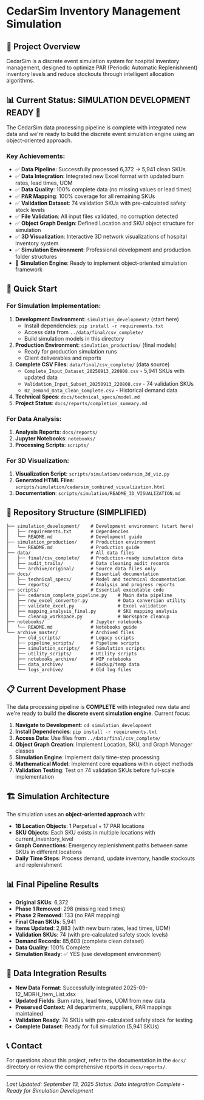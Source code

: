 # CedarSim Inventory Management Simulation

## 🎯 Project Overview

CedarSim is a discrete event simulation system for hospital inventory management, designed to optimize PAR (Periodic Automatic Replenishment) inventory levels and reduce stockouts through intelligent allocation algorithms.

## 📊 Current Status: **SIMULATION DEVELOPMENT READY** 🚀

The CedarSim data processing pipeline is complete with integrated new data and we're ready to build the discrete event simulation engine using an object-oriented approach.

### Key Achievements:
- ✅ **Data Pipeline**: Successfully processed 6,372 → 5,941 clean SKUs
- ✅ **Data Integration**: Integrated new Excel format with updated burn rates, lead times, UOM
- ✅ **Data Quality**: 100% complete data (no missing values or lead times)
- ✅ **PAR Mapping**: 100% coverage for all remaining SKUs
- ✅ **Validation Dataset**: 74 validation SKUs with pre-calculated safety stock levels
- ✅ **File Validation**: All input files validated, no corruption detected
- ✅ **Object Graph Design**: Defined Location and SKU object structure for simulation
- ✅ **3D Visualization**: Interactive 3D network visualizations of hospital inventory system
- ✅ **Simulation Environment**: Professional development and production folder structures
- 🚧 **Simulation Engine**: Ready to implement object-oriented simulation framework

## 🚀 Quick Start

### For Simulation Implementation:
1. **Development Environment**: `simulation_development/` (start here)
   - Install dependencies: `pip install -r requirements.txt`
   - Access data from `../data/final/csv_complete/`
   - Build simulation models in this directory
2. **Production Environment**: `simulation_production/` (final models)
   - Ready for production simulation runs
   - Client deliverables and reports
3. **Complete CSV Files**: `data/final/csv_complete/` (data source)
   - `Complete_Input_Dataset_20250913_220808.csv` - 5,941 SKUs with updated data
   - `Validation_Input_Subset_20250913_220808.csv` - 74 validation SKUs
   - `02_Demand_Data_Clean_Complete.csv` - Historical demand data
4. **Technical Specs**: `docs/technical_specs/model.md`
5. **Project Status**: `docs/reports/completion_summary.md`

### For Data Analysis:
1. **Analysis Reports**: `docs/reports/`
2. **Jupyter Notebooks**: `notebooks/`
3. **Processing Scripts**: `scripts/`

### For 3D Visualization:
1. **Visualization Script**: `scripts/simulation/cedarsim_3d_viz.py`
2. **Generated HTML Files**: `scripts/simulation/cedarsim_combined_visualization.html`
3. **Documentation**: `scripts/simulation/README_3D_VISUALIZATION.md`

## 📁 Repository Structure (SIMPLIFIED)

```
├── simulation_development/    # Development environment (start here)
│   ├── requirements.txt       # Dependencies
│   └── README.md              # Development guide
├── simulation_production/     # Production environment
│   └── README.md              # Production guide
├── data/                      # All data files
│   ├── final/csv_complete/    # Production-ready simulation data
│   ├── audit_trails/          # Data cleaning audit records
│   └── archive/original/      # Source data files only
├── docs/                      # Essential documentation
│   ├── technical_specs/       # Model and technical documentation
│   └── reports/               # Analysis and progress reports
├── scripts/                   # Essential executable code
│   ├── cedarsim_complete_pipeline.py    # Main data pipeline
│   ├── new_excel_converter.py           # Data conversion utility
│   ├── validate_excel.py                # Excel validation
│   ├── mapping_analysis_final.py        # SKU mapping analysis
│   └── cleanup_workspace.py             # Workspace cleanup
├── notebooks/                 # Jupyter notebooks
│   └── README.md              # Notebooks guide
└── archive_master/            # Archived files
    ├── old_scripts/           # Legacy scripts
    ├── pipeline_scripts/      # Pipeline scripts
    ├── simulation_scripts/    # Simulation scripts
    ├── utility_scripts/       # Utility scripts
    ├── notebooks_archive/     # WIP notebooks
    ├── data_archive/          # Backup/temp data
    └── logs_archive/          # Old log files
```

## 📋 Current Development Phase

The data processing pipeline is **COMPLETE** with integrated new data and we're ready to build the **discrete event simulation engine**. Current focus:

1. **Navigate to Development**: `cd simulation_development`
2. **Install Dependencies**: `pip install -r requirements.txt`
3. **Access Data**: Use files from `../data/final/csv_complete/`
4. **Object Graph Creation**: Implement Location, SKU, and Graph Manager classes
5. **Simulation Engine**: Implement daily time-step processing
6. **Mathematical Model**: Implement core equations within object methods
7. **Validation Testing**: Test on 74 validation SKUs before full-scale implementation

## 🏗️ Simulation Architecture

The simulation uses an **object-oriented approach** with:

- **18 Location Objects**: 1 Perpetual + 17 PAR locations
- **SKU Objects**: Each SKU exists in multiple locations with current_inventory_level
- **Graph Connections**: Emergency replenishment paths between same SKUs in different locations
- **Daily Time Steps**: Process demand, update inventory, handle stockouts and replenishment

## 📊 Final Pipeline Results

- **Original SKUs**: 6,372
- **Phase 1 Removed**: 298 (missing lead times)
- **Phase 2 Removed**: 133 (no PAR mapping)  
- **Final Clean SKUs**: 5,941
- **Items Updated**: 2,883 (with new burn rates, lead times, UOM)
- **Validation SKUs**: 74 (with pre-calculated safety stock levels)
- **Demand Records**: 85,603 (complete clean dataset)
- **Data Quality**: 100% Complete
- **Simulation Ready**: ✅ YES (use development environment)

## 🔄 Data Integration Results

- **New Data Format**: Successfully integrated 2025-09-12_MDRH_Item_List.xlsx
- **Updated Fields**: Burn rates, lead times, UOM from new data
- **Preserved Context**: All departments, suppliers, PAR mappings maintained
- **Validation Ready**: 74 SKUs with pre-calculated safety stock for testing
- **Complete Dataset**: Ready for full simulation (5,941 SKUs)

## 📞 Contact

For questions about this project, refer to the documentation in the `docs/` directory or review the comprehensive reports in `docs/reports/`.

---
*Last Updated: September 13, 2025*
*Status: Data Integration Complete - Ready for Simulation Development*
